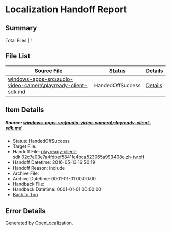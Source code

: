 # <a name='report-top'></a> Localization Handoff Report

## Summary
 Total Files | 1

## File List
 Source File | Status | Details 
 ----------- | ------ | ------- 
 [windows-apps-src\audio-video-camera\playready-client-sdk.md](https://github.com/Microsoft/windows-apps/blob/ea746685b1d2903c9fdc45f2df004ed909a309b1/windows-apps-src/audio-video-camera/playready-client-sdk.md) | HandedOffSuccess | [Details](#99702a50a2653fbc58428ed6d8003dcfddef07bb484)

## Item Details
##### <a name='99702a50a2653fbc58428ed6d8003dcfddef07bb484'></a> Source: [windows-apps-src\audio-video-camera\playready-client-sdk.md](https://github.com/Microsoft/windows-apps/blob/ea746685b1d2903c9fdc45f2df004ed909a309b1/windows-apps-src/audio-video-camera/playready-client-sdk.md)
* Status: HandedOffSuccess
* Target File: 
* Handoff File: [playready-client-sdk.02c7a03e7a4fdbef5841fe4bca523065a993408e.zh-tw.xlf](https://github.com/Microsoft/WDG.handoff/blob/58eba10a3fc37a76c3900d9806ad27c4c27142f5/ol-handoff/Microsoft/windows-apps.zh-tw/master/playready-client-sdk.02c7a03e7a4fdbef5841fe4bca523065a993408e.zh-tw.xlf)
* Handoff Datetime: 2016-05-13 16:50:19
* Handoff Reason: Include
* Archive File: 
* Archive Datetime: 0001-01-01 00:00:00
* Handback File: 
* Handback Datetime: 0001-01-01 00:00:00
* [Back to Top](#report-top)


## Error Details

Generated by OpenLocalization.
